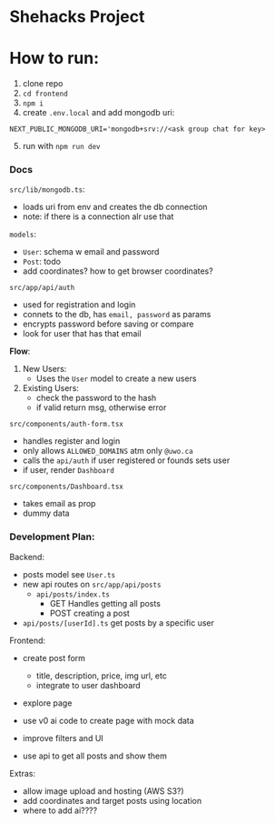 # Shehacks Project

# How to run:

1. clone repo
2. `cd frontend`
3. `npm i`
4. create `.env.local` and add mongodb uri:
```env
NEXT_PUBLIC_MONGODB_URI='mongodb+srv://<ask group chat for key>
```
5. run with `npm run dev`

### Docs

`src/lib/mongodb.ts`:
- loads uri from env and creates the db connection
- note: if there is a connection alr use that

`models`:
- `User`: schema w email and password
- `Post`: todo
- add coordinates? how to get browser coordinates?

`src/app/api/auth`
- used for registration and login
- connets to the db, has `email, password` as params
- encrypts password before saving or compare
- look for user that has that email

**Flow**:
1. New Users:
    - Uses the `User` model to create a new users
2. Existing Users:
    - check the password to the hash
    - if valid return msg, otherwise error

`src/components/auth-form.tsx`
- handles register and login
- only allows `ALLOWED_DOMAINS` atm only `@uwo.ca`
- calls the `api/auth` if user registered or founds sets user
- if user, render `Dashboard`

`src/components/Dashboard.tsx`
- takes email as prop
- dummy data

### Development Plan:

Backend:
- posts model see `User.ts`
- new api routes on `src/app/api/posts`
    - `api/posts/index.ts` 
        - GET Handles getting all posts
        - POST creating a post
- `api/posts/[userId].ts` get posts by a specific user

Frontend:
- create post form
    - title, description, price, img url, etc
    - integrate to user dashboard

- explore page
- use v0 ai code to create page with mock data
- improve filters and UI
- use api to get all posts and show them

Extras:
- allow image upload and hosting (AWS S3?)
- add coordinates and target posts using location
- where to add ai????

